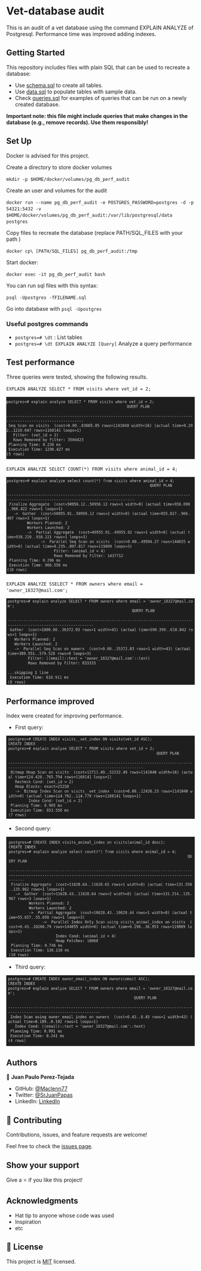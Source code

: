 # Vet-database audit

This is an audit of a vet database using the command EXPLAIN ANALYZE of Postgresql. Performance time was improved adding indexes.


## Getting Started

This repository includes files with plain SQL that can be used to recreate a database:

- Use [schema.sql](./schema.sql) to create all tables.
- Use [data.sql](./data.sql) to populate tables with sample data.
- Check [queries.sql](./queries.sql) for examples of queries that can be run on a newly created database.

 **Important note: this file might include queries that make changes in the database (e.g., remove records). Use them responsibly!**

## Set Up

Docker is advised for this project.

Create a directory to store docker volumes

`mkdir -p $HOME/docker/volumes/pg_db_perf_audit`

Create an user and volumes for the audit

`docker run --name pg_db_perf_audit -e POSTGRES_PASSWORD=postgres -d -p 54321:5432 -v $HOME/docker/volumes/pg_db_perf_audit:/var/lib/postgresql/data postgres`

Copy files to recreate the database (replace PATH/SQL_FILES with your path )

`docker cp\ [PATH/SQL_FILES] pg_db_perf_audit:/tmp`

Start docker:

`docker exec -it pg_db_perf_audit bash`

You can run sql files with this syntax:

`psql -Upostgres -fFILENAME.sql `

Go into database with `psql -Upostgres`

### Useful postgres commands

- `postgres=# \dt` : List tables
- `postgres=# \dt EXPLAIN ANALYZE [Query]` Analyze a query performance

## Test performance

Three queries were tested, showing the following results.

`EXPLAIN ANALYZE SELECT * FROM visits where vet_id = 2;`

![](./screenshots_exercises/query01.png)

`EXPLAIN ANALYZE SELECT COUNT(*) FROM visits where animal_id = 4;`

![](./screenshots_exercises/query02.png)

`EXPLAIN ANALYZE SSELECT * FROM owners where email = 'owner_18327@mail.com';`

![](./screenshots_exercises/query03.png)

## Performance improved

Index were created for improving performance. 

- First query:

![](./screenshots_exercises/ans_query01.png)

- Second query:

![](./screenshots_exercises/ans_query02.png)

- Third query:

![](./screenshots_exercises/ans_query03.png)

## Authors

👤 **Juan Paulo Perez-Tejada**

- GitHub: [@Maclenn77](https://github.com/Maclenn77)
- Twitter: [@SrJuanPapas](https://twitter.com/SrJuanPapas)
- LinkedIn: [LinkedIn](https://linkedin.com/in/juanpaulopereztejada)

## 🤝 Contributing

Contributions, issues, and feature requests are welcome!

Feel free to check the [issues page](../../issues/).

## Show your support

Give a ⭐️ if you like this project!

## Acknowledgments

- Hat tip to anyone whose code was used
- Inspiration
- etc

## 📝 License

This project is [MIT](./MIT.md) licensed.
